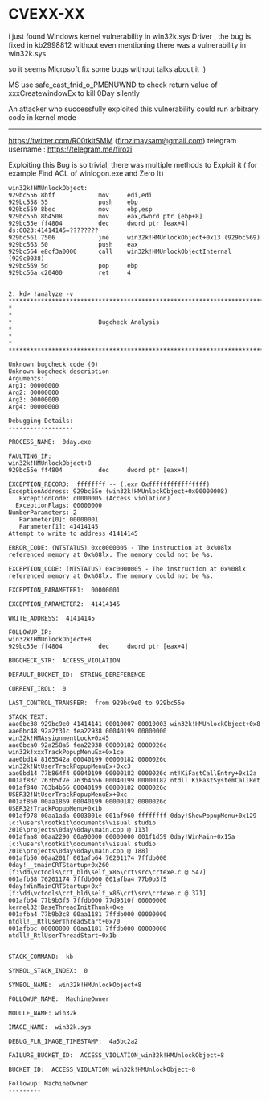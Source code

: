 # CVEXX-XX

i just found Windows kernel vulnerability in win32k.sys Driver , the bug is fixed in kb2998812 without even mentioning there was a vulnerability in win32k.sys 

so it seems Microsoft  fix some bugs without talks about it :) 

MS use safe_cast_fnid_o_PMENUWND to check return value of xxxCreatewindowEx  to kill 0Day silently 


An attacker who successfully exploited this vulnerability could run arbitrary code in kernel mode

****
https://twitter.com/R00tkitSMM (firozimaysam@gmail.com) telegram username : https://telegram.me/firozi


Exploiting  this Bug is so trivial, there was  multiple methods  to Exploit it ( for example Find ACL of winlogon.exe and Zero It)

```
win32k!HMUnlockObject:
929bc556 8bff            mov     edi,edi
929bc558 55              push    ebp
929bc559 8bec            mov     ebp,esp
929bc55b 8b4508          mov     eax,dword ptr [ebp+8]
929bc55e ff4804          dec     dword ptr [eax+4]    ds:0023:41414145=????????
929bc561 7506            jne     win32k!HMUnlockObject+0x13 (929bc569)
929bc563 50              push    eax
929bc564 e8cf3a0000      call    win32k!HMUnlockObjectInternal (929c0038)
929bc569 5d              pop     ebp
929bc56a c20400          ret     4


2: kd> !analyze -v
*******************************************************************************
*                                                                             *
*                        Bugcheck Analysis                                    *
*                                                                             *
*******************************************************************************

Unknown bugcheck code (0)
Unknown bugcheck description
Arguments:
Arg1: 00000000
Arg2: 00000000
Arg3: 00000000
Arg4: 00000000

Debugging Details:
------------------

PROCESS_NAME:  0day.exe

FAULTING_IP: 
win32k!HMUnlockObject+8
929bc55e ff4804          dec     dword ptr [eax+4]

EXCEPTION_RECORD:  ffffffff -- (.exr 0xffffffffffffffff)
ExceptionAddress: 929bc55e (win32k!HMUnlockObject+0x00000008)
   ExceptionCode: c0000005 (Access violation)
  ExceptionFlags: 00000000
NumberParameters: 2
   Parameter[0]: 00000001
   Parameter[1]: 41414145
Attempt to write to address 41414145

ERROR_CODE: (NTSTATUS) 0xc0000005 - The instruction at 0x%08lx referenced memory at 0x%08lx. The memory could not be %s.

EXCEPTION_CODE: (NTSTATUS) 0xc0000005 - The instruction at 0x%08lx referenced memory at 0x%08lx. The memory could not be %s.

EXCEPTION_PARAMETER1:  00000001

EXCEPTION_PARAMETER2:  41414145

WRITE_ADDRESS:  41414145 

FOLLOWUP_IP: 
win32k!HMUnlockObject+8
929bc55e ff4804          dec     dword ptr [eax+4]

BUGCHECK_STR:  ACCESS_VIOLATION

DEFAULT_BUCKET_ID:  STRING_DEREFERENCE

CURRENT_IRQL:  0

LAST_CONTROL_TRANSFER:  from 929bc9e0 to 929bc55e

STACK_TEXT:  
aae0bc38 929bc9e0 41414141 00010007 00010003 win32k!HMUnlockObject+0x8
aae0bc48 92a2f31c fea22938 00040199 00000000 win32k!HMAssignmentLock+0x45
aae0bca0 92a258a5 fea22938 00000182 0000026c win32k!xxxTrackPopupMenuEx+0x1ce
aae0bd14 8165542a 00040199 00000182 0000026c win32k!NtUserTrackPopupMenuEx+0xc3
aae0bd14 77b864f4 00040199 00000182 0000026c nt!KiFastCallEntry+0x12a
001af83c 763b5f7e 763b4b56 00040199 00000182 ntdll!KiFastSystemCallRet
001af840 763b4b56 00040199 00000182 0000026c USER32!NtUserTrackPopupMenuEx+0xc
001af860 00aa1869 00040199 00000182 0000026c USER32!TrackPopupMenu+0x1b
001af978 00aa1ada 0003001e 001af960 ffffffff 0day!ShowPopupMenu+0x129 [c:\users\rootkit\documents\visual studio 2010\projects\0day\0day\main.cpp @ 113]
001afaa8 00aa2290 00a90000 00000000 001f1d59 0day!WinMain+0x15a [c:\users\rootkit\documents\visual studio 2010\projects\0day\0day\main.cpp @ 188]
001afb50 00aa201f 001afb64 76201174 7ffdb000 0day!__tmainCRTStartup+0x260 [f:\dd\vctools\crt_bld\self_x86\crt\src\crtexe.c @ 547]
001afb58 76201174 7ffdb000 001afba4 77b9b3f5 0day!WinMainCRTStartup+0xf [f:\dd\vctools\crt_bld\self_x86\crt\src\crtexe.c @ 371]
001afb64 77b9b3f5 7ffdb000 77d9310f 00000000 kernel32!BaseThreadInitThunk+0xe
001afba4 77b9b3c8 00aa1181 7ffdb000 00000000 ntdll!__RtlUserThreadStart+0x70
001afbbc 00000000 00aa1181 7ffdb000 00000000 ntdll!_RtlUserThreadStart+0x1b


STACK_COMMAND:  kb

SYMBOL_STACK_INDEX:  0

SYMBOL_NAME:  win32k!HMUnlockObject+8

FOLLOWUP_NAME:  MachineOwner

MODULE_NAME: win32k

IMAGE_NAME:  win32k.sys

DEBUG_FLR_IMAGE_TIMESTAMP:  4a5bc2a2

FAILURE_BUCKET_ID:  ACCESS_VIOLATION_win32k!HMUnlockObject+8

BUCKET_ID:  ACCESS_VIOLATION_win32k!HMUnlockObject+8

Followup: MachineOwner
---------

```

